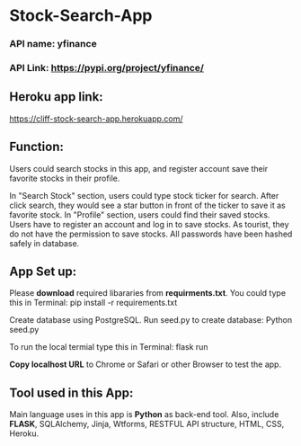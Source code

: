 # Stock-Search-App

### API name: yfinance
### API Link: https://pypi.org/project/yfinance/

## Heroku app link:
https://cliff-stock-search-app.herokuapp.com/

## Function:
  Users could search stocks in this app, and register account save their favorite stocks in their profile.
  
  In "Search Stock" section, users could type stock ticker for search. After click search, they would see a star button in front of the ticker to save it as favorite stock.
  In "Profile" section, users could find their saved stocks.
  Users have to register an account and log in to save stocks. As tourist, they do not have the permission to save stocks. All passwords have been hashed safely in database.
  
## App Set up: 
Please **download** required libararies from **requirments.txt**. You could type this in Terminal: pip install -r requirements.txt

Create database using PostgreSQL. Run seed.py to create database: Python seed.py

To run the local termial type this in Terminal: flask run

**Copy localhost URL** to Chrome or Safari or other Browser to test the app.

## Tool used in this App:
Main language uses in this app is **Python** as back-end tool. Also, include **FLASK**, SQLAlchemy, Jinja, Wtforms, RESTFUL API structure, HTML, CSS, Heroku.
